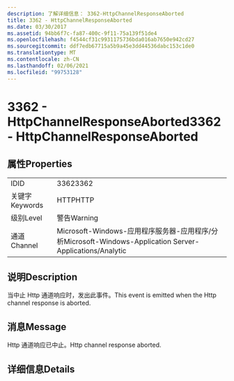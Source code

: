 ```yaml
---
description: 了解详细信息： 3362-HttpChannelResponseAborted
title: 3362 - HttpChannelResponseAborted
ms.date: 03/30/2017
ms.assetid: 94bb6f7c-fa87-400c-9f11-75a139f51de4
ms.openlocfilehash: f4544cf31c9931175736bda016ab7650e942cd27
ms.sourcegitcommit: ddf7edb67715a5b9a45e3dd44536dabc153c1de0
ms.translationtype: MT
ms.contentlocale: zh-CN
ms.lasthandoff: 02/06/2021
ms.locfileid: "99753128"
---
```

# <a name="3362---httpchannelresponseaborted"></a><span data-ttu-id="3ba12-103">3362 - HttpChannelResponseAborted</span><span class="sxs-lookup"><span data-stu-id="3ba12-103">3362 - HttpChannelResponseAborted</span></span>

## <a name="properties"></a><span data-ttu-id="3ba12-104">属性</span><span class="sxs-lookup"><span data-stu-id="3ba12-104">Properties</span></span>  
  
|||  
|-|-|  
|<span data-ttu-id="3ba12-105">ID</span><span class="sxs-lookup"><span data-stu-id="3ba12-105">ID</span></span>|<span data-ttu-id="3ba12-106">3362</span><span class="sxs-lookup"><span data-stu-id="3ba12-106">3362</span></span>|  
|<span data-ttu-id="3ba12-107">关键字</span><span class="sxs-lookup"><span data-stu-id="3ba12-107">Keywords</span></span>|<span data-ttu-id="3ba12-108">HTTP</span><span class="sxs-lookup"><span data-stu-id="3ba12-108">HTTP</span></span>|  
|<span data-ttu-id="3ba12-109">级别</span><span class="sxs-lookup"><span data-stu-id="3ba12-109">Level</span></span>|<span data-ttu-id="3ba12-110">警告</span><span class="sxs-lookup"><span data-stu-id="3ba12-110">Warning</span></span>|  
|<span data-ttu-id="3ba12-111">通道</span><span class="sxs-lookup"><span data-stu-id="3ba12-111">Channel</span></span>|<span data-ttu-id="3ba12-112">Microsoft-Windows-应用程序服务器-应用程序/分析</span><span class="sxs-lookup"><span data-stu-id="3ba12-112">Microsoft-Windows-Application Server-Applications/Analytic</span></span>|  
  
## <a name="description"></a><span data-ttu-id="3ba12-113">说明</span><span class="sxs-lookup"><span data-stu-id="3ba12-113">Description</span></span>  

 <span data-ttu-id="3ba12-114">当中止 Http 通道响应时，发出此事件。</span><span class="sxs-lookup"><span data-stu-id="3ba12-114">This event is emitted when the Http channel response is aborted.</span></span>  
  
## <a name="message"></a><span data-ttu-id="3ba12-115">消息</span><span class="sxs-lookup"><span data-stu-id="3ba12-115">Message</span></span>  

 <span data-ttu-id="3ba12-116">Http 通道响应已中止。</span><span class="sxs-lookup"><span data-stu-id="3ba12-116">Http channel response aborted.</span></span>  
  
## <a name="details"></a><span data-ttu-id="3ba12-117">详细信息</span><span class="sxs-lookup"><span data-stu-id="3ba12-117">Details</span></span>
